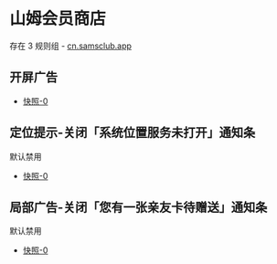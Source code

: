 # 山姆会员商店

存在 3 规则组 - [cn.samsclub.app](/src/apps/cn.samsclub.app.ts)

## 开屏广告

- [快照-0](https://i.gkd.li/import/13609106)

## 定位提示-关闭「系统位置服务未打开」通知条

默认禁用

- [快照-0](https://i.gkd.li/import/13609113)

## 局部广告-关闭「您有一张亲友卡待赠送」通知条

默认禁用

- [快照-0](https://i.gkd.li/import/13609113)
